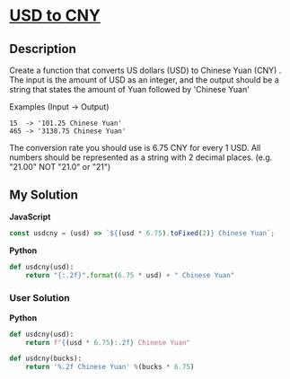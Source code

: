 # [USD to CNY](https://www.codewars.com/kata/5977618080ef220766000022)

## Description

Create a function that converts US dollars (USD) to Chinese Yuan (CNY) . The input is the amount of USD as an integer, and the output should be a string that states the amount of Yuan followed by 'Chinese Yuan'

Examples (Input -> Output)

```
15  -> '101.25 Chinese Yuan'
465 -> '3138.75 Chinese Yuan'
```

The conversion rate you should use is 6.75 CNY for every 1 USD. All numbers should be represented as a string with 2 decimal places. (e.g. "21.00" NOT "21.0" or "21")

## My Solution

**JavaScript**

```js
const usdcny = (usd) => `${(usd * 6.75).toFixed(2)} Chinese Yuan`;
```

**Python**

```py
def usdcny(usd):
    return "{:.2f}".format(6.75 * usd) + " Chinese Yuan"
```

### User Solution

**Python**

```py
def usdcny(usd):
    return f"{(usd * 6.75):.2f} Chinese Yuan"
```

```py
def usdcny(bucks):
    return '%.2f Chinese Yuan' %(bucks * 6.75)
```
